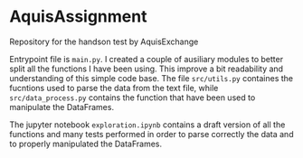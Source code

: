 # AquisAssignment
Repository for the handson test by AquisExchange


Entrypoint file is `main.py`. I created a couple of ausiliary modules to better split all the functions I have been using. 
This improve a bit readability and understanding of this simple code base.
The file `src/utils.py` containes the fucntions used to parse the data from the text file, 
while `src/data_process.py` contains the function that have been used to manipulate the DataFrames.

The jupyter notebook `exploration.ipynb` contains a draft version of all the functions and many tests performed 
in order to parse correctly the data and to properly manipulated the DataFrames.
